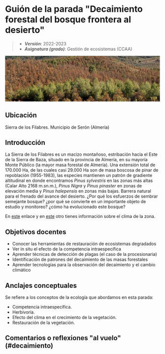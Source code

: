 # Guión de la parada "Decaimiento forestal del bosque frontera al desierto"


> + **_Versión_**: 2022-2023
> + **_Asignatura (grado)_**: Gestión de ecosistemas (CCAA)

![portada](https://raw.githubusercontent.com/aprendiendo-cosas/C_decaimiento_gesteco/main/images/decaimiento.jpg) 



## Ubicación

Sierra de los Filabres. Municipio de Serón (Almería)

## Introducción

La Sierra de los Filabres es un macizo montañoso, estribación hacia el Este de la Sierra de Baza, situado en la provincia de Almería, en su mayoría Monte Público (la mayor masa forestal de Almería). Una extensión total de 170.000 Ha, de las cuales casi 29.000 Ha son de masa boscosa de pinar de repoblación (1955-1983), las especies mantienen un patrón de gradiente altitudinal en donde encontramos *Pinus sylvestris* en las zonas más altas (Calar Alto 2168 m.sn.m.), *Pinus Nigra* y *Pinus pinaster* en zonas de elevación media y *Pinus halepensis* en zonas más bajas. Barrera natural para el frenado del avance del desierto. ¿Por qué los esfuerzos de sembrar semejante bosque? ¿por qué se convierte en un importante objeto de estudio y monitoreo? ¿cómo ha evolucionado este bosque?

En [este](http://www.caha.es/guindos/WEBCAM/EXTERNAS/ALL/all.html) enlace y en [este](http://www.caha.es/observing-mainmenu-148/weatherng) otro tienes información sobre el clima de la zona. 




## Objetivos docentes
+ Conocer las herramientas de restauración de ecosistemas degradados
+ Ver in situ el efecto de la competencia intraespecífica
+ Aprender técnicas de detección de plagas (el caso de la procesionaria)
+ Identificación de patrones del decaimiento de las masas forestales
+ Aprender tecnologías para la observación del decaimiento y el cambio climático



## Anclajes conceptuales

Se refiere a los conceptos de la ecología que abordamos en esta parada:

- Competencia intraespecífica.
- Herbivoría.
- Efecto del clima en el crecimiento de la vegetación.
- Restauración de la vegetación.



## Comentarios o reflexiones "al vuelo" (#decaimiento)



